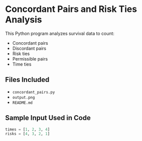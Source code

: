 # Concordant Pairs and Risk Ties Analysis

This Python program analyzes survival data to count:
- Concordant pairs
- Discordant pairs
- Risk ties
- Permissible pairs
- Time ties

## Files Included 

- `concordant_pairs.py` 
- `output.png`
- `README.md` 

## Sample Input Used in Code

```python
times = [1, 2, 3, 4]
risks = [4, 3, 2, 1]


